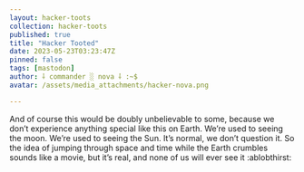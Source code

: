 ```yaml
---
layout: hacker-toots
collection: hacker-toots
published: true
title: "Hacker Tooted"
date: 2023-05-23T03:23:47Z
pinned: false
tags: [mastodon]
author: ⸸ commander ░ nova ⸸ :~$
avatar: /assets/media_attachments/hacker-nova.png

---
```


<p>And of course this would be doubly unbelievable to some, because we don’t experience anything special like this on Earth. We’re used to seeing the moon. We’re used to seeing the Sun. It’s normal, we don’t question it. So the idea of jumping through space and time while the Earth crumbles sounds like a movie, but it’s real, and none of us will ever see it :ablobthirst:</p>


